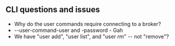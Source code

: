 ## CLI questions and issues

- Why do the user commands require connecting to a broker?
- --user-command-user and -password - Gah
- We have "user add", "user list", and "user *rm*" -- not "remove"?
